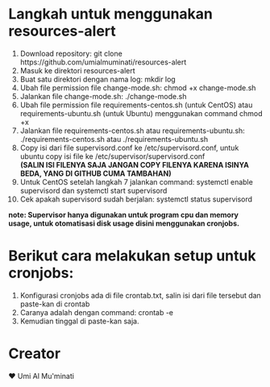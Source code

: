 # Langkah untuk menggunakan resources-alert
<ol type = "1">
  <li>Download repository: git clone https://github.com/umialmuminati/resources-alert</li>
  <li>Masuk ke direktori resources-alert</li>
  <li>Buat satu direktori dengan nama log: mkdir log</li>
  <li>Ubah file permission file change-mode.sh: chmod +x change-mode.sh</li>
  <li>Jalankan file change-mode.sh: ./change-mode.sh</li>
  <li>Ubah file permission file requirements-centos.sh (untuk CentOS) atau requirements-ubuntu.sh (untuk Ubuntu) menggunakan command chmod +x</li>
  <li>Jalankan file requirements-centos.sh atau requirements-ubuntu.sh: ./requirements-centos.sh atau ./requirements-ubuntu.sh</li>
  <li>Copy isi dari file supervisord.conf ke /etc/supervisord.conf, untuk ubuntu copy isi file ke /etc/supervisor/supervisord.conf</li>
  <b>(SALIN ISI FILENYA SAJA JANGAN COPY FILENYA KARENA ISINYA BEDA, YANG DI GITHUB CUMA TAMBAHAN)</b>
  <li>Untuk CentOS setelah langkah 7 jalankan command: systemctl enable supervisord dan systemctl start supervisord</li>
  <li>Cek apakah supervisord sudah berjalan: systemctl status supervisord</li>
</ol>

<b> note: Supervisor hanya digunakan untuk program cpu dan memory usage, untuk otomatisasi disk usage disini menggunakan cronjobs. </b>
# Berikut cara melakukan setup untuk cronjobs:
<ol type = "1">
  <li>Konfigurasi cronjobs ada di file crontab.txt, salin isi dari file tersebut dan paste-kan di crontab</li>
  <li>Caranya adalah dengan command: crontab -e</li>
  <li>Kemudian tinggal di paste-kan saja.</li>
</ol>
<h1> Creator </h1>
&#10084; Umi Al Mu'minati
